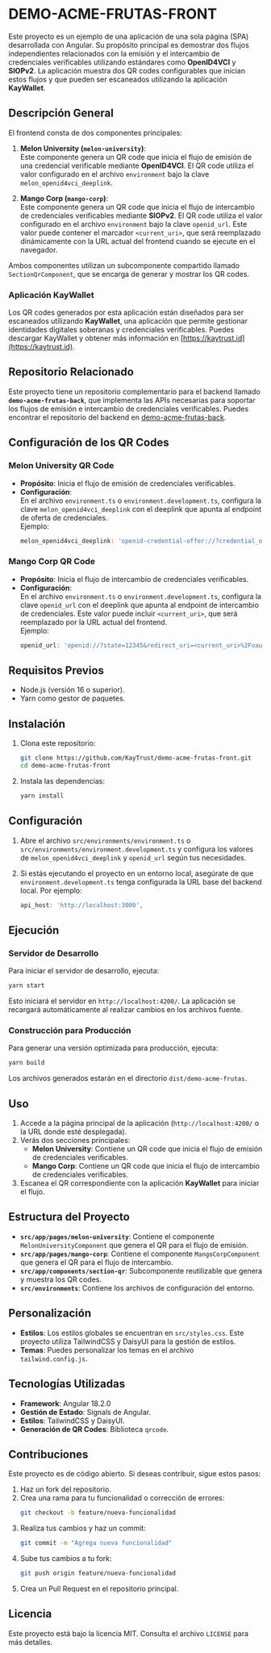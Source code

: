 # DEMO-ACME-FRUTAS-FRONT

Este proyecto es un ejemplo de una aplicación de una sola página (SPA) desarrollada con Angular. Su propósito principal es demostrar dos flujos independientes relacionados con la emisión y el intercambio de credenciales verificables utilizando estándares como **OpenID4VCI** y **SIOPv2**. La aplicación muestra dos QR codes configurables que inician estos flujos y que pueden ser escaneados utilizando la aplicación **KayWallet**.

## Descripción General

El frontend consta de dos componentes principales:

1. **Melon University (`melon-university`)**:  
   Este componente genera un QR code que inicia el flujo de emisión de una credencial verificable mediante **OpenID4VCI**. El QR code utiliza el valor configurado en el archivo `environment` bajo la clave `melon_openid4vci_deeplink`.

2. **Mango Corp (`mango-corp`)**:  
   Este componente genera un QR code que inicia el flujo de intercambio de credenciales verificables mediante **SIOPv2**. El QR code utiliza el valor configurado en el archivo `environment` bajo la clave `openid_url`. Este valor puede contener el marcador `<current_uri>`, que será reemplazado dinámicamente con la URL actual del frontend cuando se ejecute en el navegador.

Ambos componentes utilizan un subcomponente compartido llamado `SectionQrComponent`, que se encarga de generar y mostrar los QR codes.

### Aplicación KayWallet

Los QR codes generados por esta aplicación están diseñados para ser escaneados utilizando **KayWallet**, una aplicación que permite gestionar identidades digitales soberanas y credenciales verificables. Puedes descargar KayWallet y obtener más información en [https://kaytrust.id](https://kaytrust.id).

## Repositorio Relacionado

Este proyecto tiene un repositorio complementario para el backend llamado **`demo-acme-frutas-back`**, que implementa las APIs necesarias para soportar los flujos de emisión e intercambio de credenciales verificables. Puedes encontrar el repositorio del backend en [demo-acme-frutas-back](https://github.com/KayTrust/demo-acme-frutas-back).

## Configuración de los QR Codes

### Melon University QR Code
- **Propósito**: Inicia el flujo de emisión de credenciales verificables.
- **Configuración**:  
  En el archivo `environment.ts` o `environment.development.ts`, configura la clave `melon_openid4vci_deeplink` con el deeplink que apunta al endpoint de oferta de credenciales.  
  Ejemplo:
  ```typescript
  melon_openid4vci_deeplink: 'openid-credential-offer://?credential_offer_uri=https://example.com/issuer/credential-offer',
  ```

### Mango Corp QR Code
- **Propósito**: Inicia el flujo de intercambio de credenciales verificables.
- **Configuración**:  
  En el archivo `environment.ts` o `environment.development.ts`, configura la clave `openid_url` con el deeplink que apunta al endpoint de intercambio de credenciales. Este valor puede incluir `<current_uri>`, que será reemplazado por la URL actual del frontend.  
  Ejemplo:
  ```typescript
  openid_url: 'openid://?state=12345&redirect_uri=<current_uri>%2Foauth2%2Fcb%2FvpToken&response_mode=query&response_type=vp_token&client_id=<current_uri>%2Foauth&scope=openid',
  ```

## Requisitos Previos

- Node.js (versión 16 o superior).
- Yarn como gestor de paquetes.

## Instalación

1. Clona este repositorio:
   ```bash
   git clone https://github.com/KayTrust/demo-acme-frutas-front.git
   cd demo-acme-frutas-front
   ```

2. Instala las dependencias:
   ```bash
   yarn install
   ```

## Configuración

1. Abre el archivo `src/environments/environment.ts` o `src/environments/environment.development.ts` y configura los valores de `melon_openid4vci_deeplink` y `openid_url` según tus necesidades.

2. Si estás ejecutando el proyecto en un entorno local, asegúrate de que `environment.development.ts` tenga configurada la URL base del backend local. Por ejemplo:
   ```typescript
   api_host: 'http://localhost:3000',
   ```

## Ejecución

### Servidor de Desarrollo
Para iniciar el servidor de desarrollo, ejecuta:
```bash
yarn start
```
Esto iniciará el servidor en `http://localhost:4200/`. La aplicación se recargará automáticamente al realizar cambios en los archivos fuente.

### Construcción para Producción
Para generar una versión optimizada para producción, ejecuta:
```bash
yarn build
```
Los archivos generados estarán en el directorio `dist/demo-acme-frutas`.

## Uso

1. Accede a la página principal de la aplicación (`http://localhost:4200/` o la URL donde esté desplegada).
2. Verás dos secciones principales:
   - **Melon University**: Contiene un QR code que inicia el flujo de emisión de credenciales verificables.
   - **Mango Corp**: Contiene un QR code que inicia el flujo de intercambio de credenciales verificables.
3. Escanea el QR correspondiente con la aplicación **KayWallet** para iniciar el flujo.

## Estructura del Proyecto

- **`src/app/pages/melon-university`**: Contiene el componente `MelonUniversityComponent` que genera el QR para el flujo de emisión.
- **`src/app/pages/mango-corp`**: Contiene el componente `MangoCorpComponent` que genera el QR para el flujo de intercambio.
- **`src/app/components/section-qr`**: Subcomponente reutilizable que genera y muestra los QR codes.
- **`src/environments`**: Contiene los archivos de configuración del entorno.

## Personalización

- **Estilos**: Los estilos globales se encuentran en `src/styles.css`. Este proyecto utiliza TailwindCSS y DaisyUI para la gestión de estilos.
- **Temas**: Puedes personalizar los temas en el archivo `tailwind.config.js`.

## Tecnologías Utilizadas

- **Framework**: Angular 18.2.0
- **Gestión de Estado**: Signals de Angular.
- **Estilos**: TailwindCSS y DaisyUI.
- **Generación de QR Codes**: Biblioteca `qrcode`.

## Contribuciones

Este proyecto es de código abierto. Si deseas contribuir, sigue estos pasos:

1. Haz un fork del repositorio.
2. Crea una rama para tu funcionalidad o corrección de errores:
   ```bash
   git checkout -b feature/nueva-funcionalidad
   ```
3. Realiza tus cambios y haz un commit:
   ```bash
   git commit -m "Agrega nueva funcionalidad"
   ```
4. Sube tus cambios a tu fork:
   ```bash
   git push origin feature/nueva-funcionalidad
   ```
5. Crea un Pull Request en el repositorio principal.

## Licencia

Este proyecto está bajo la licencia MIT. Consulta el archivo `LICENSE` para más detalles.
